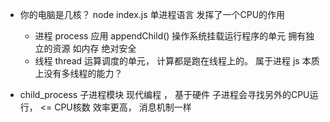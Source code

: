 - 你的电脑是几核？ 
  node index.js 单进程语言
  发挥了一个CPU的作用 
  - 进程 process
    应用 appendChild() 
    操作系统挂载运行程序的单元 
    拥有独立的资源 如内存 绝对安全 
  - 线程 thread 
    运算调度的单元， 计算都是跑在线程上的。 属于进程 
    js 本质上没有多线程的能力？ 

- child_process 子进程模块
  现代编程 ， 基于硬件 
  子进程会寻找另外的CPU运行， 
  <= CPU核数 
  效率更高， 消息机制一样 
  
    